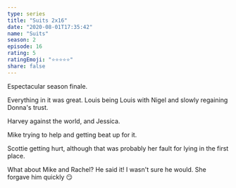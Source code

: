 ```yaml
---
type: series
title: "Suits 2x16"
date: "2020-08-01T17:35:42"
name: "Suits"
season: 2
episode: 16
rating: 5
ratingEmoji: "⭐️⭐️⭐️⭐️⭐️"
share: false
---
```


Espectacular season finale.

Everything in it was great. Louis being Louis with Nigel and slowly regaining Donna's trust.

Harvey against the world, and Jessica.

Mike trying to help and getting beat up for it.

Scottie getting hurt, although that was probably her fault for lying in the first place.

What about Mike and Rachel? He said it! I wasn't sure he would. She forgave him quickly 😏
